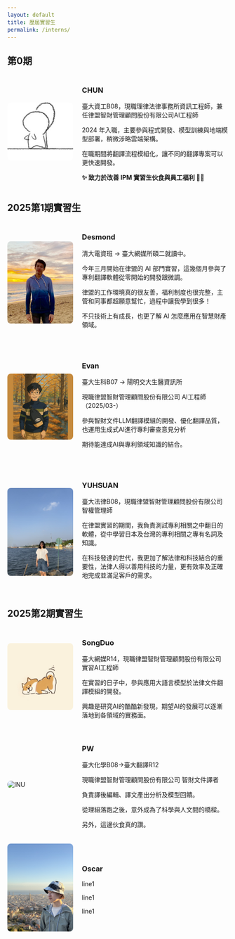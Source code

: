 ```yaml
---
layout: default
title: 歷屆實習生
permalink: /interns/
---
```


<h2>第0期</h2>

<div style="display: flex; align-items: center; margin: 20px 0;">
  <img src="/assets/images/CHUN.jpeg" alt="CHUN" style="width:150px; border-radius: 8px; margin-right:20px;">
  <div>
    <h3>CHUN</h3>
      <p>臺大資工B08，現職理律法律事務所資訊工程師，兼任律盟智財管理顧問股份有限公司AI工程師</p>  
      <p>2024 年入職，主要參與程式開發、模型訓練與地端模型部署，稍微涉略雲端架構。</p>  
      <p>在職期間將翻譯流程模組化，讓不同的翻譯專案可以更快速開發。</p>
      <p><strong>✨ 致力於改善 IPM 實習生伙食與員工福利 🍱💡</strong></p>
  </div>
</div>

<h2>2025第1期實習生</h2>
<div style="display: flex; align-items: center; margin: 20px 0;">
  <img src="/assets/images/Desmond.png" alt="Desmond" style="width:150px; border-radius: 8px; margin-right:20px;">
  <div>
    <h3>Desmond</h3>
      <p>清大電資班 → 臺大網媒所碩二就讀中。</p>
      <p>今年三月開始在律盟的 AI 部門實習，這幾個月參與了專利翻譯軟體從零開始的開發跟微調。</p>
      <p>律盟的工作環境真的很友善，福利制度也很完整，主管和同事都超願意幫忙，過程中讓我學到很多！</p>
      <p>不只技術上有成長，也更了解 AI 怎麼應用在智慧財產領域。</p>
      <br>
  </div>
</div>
<div style="display: flex; align-items: center; margin: 20px 0;">
  <img src="/assets/images/Evan.png" alt="Evan" style="width:150px; border-radius: 8px; margin-right:20px;">
  <div>
    <h3>Evan</h3>
      <p>臺大生科B07 → 陽明交大生醫資訊所</p>
      <p>現職律盟智財管理顧問股份有限公司 AI工程師（2025/03-）</p>
      <p>參與智財文件LLM翻譯模組的開發、優化翻譯品質，也運用生成式AI進行專利審查意見分析</p>
      <p>期待能達成AI與專利領域知識的結合。</p>
      <br>
  </div>
</div>
<div style="display: flex; align-items: center; margin: 20px 0;">
  <img src="/assets/images/YUHSUAN.jpg" alt="YUHSUAN" style="width:150px; border-radius: 8px; margin-right:20px;">
  <div>
    <h3>YUHSUAN</h3>
      <p>臺大法律B08，現職律盟智財管理顧問股份有限公司智權管理師</p>  
      <p>在律盟實習的期間，我負責測試專利相關之中翻日的軟體，從中學習日本及台灣的專利相關之專有名詞及知識。</p>
      <p>在科技發達的世代，我更加了解法律和科技結合的重要性，法律人得以善用科技的力量，更有效率及正確地完成並滿足客戶的需求。</p>
      <br>
  </div>
</div>
<h2>2025第2期實習生</h2>
<div style="display: flex; align-items: center; margin: 20px 0;">
  <img src="/assets/images/SongDuo.jpeg" alt="SongDuo" style="width:150px; border-radius: 8px; margin-right:20px;">
  <div>
    <h3>SongDuo</h3>
      <p>臺大網媒R14，現職律盟智財管理顧問股份有限公司 實習AI工程師</p>  
      <p>在實習的日子中，參與應用大語言模型於法律文件翻譯模組的開發。</p> 
      <p>興趣是研究AI的酷酷新發現，期望AI的發展可以逐漸落地到各領域的實務面。</p> 
    
  </div>
</div>
<div style="display: flex; align-items: center; margin: 20px 0;">
  <img src="/assets/images/INU.jpg" alt="INU" style="width:150px; border-radius: 8px; margin-right:20px;">
  <div>
    <h3>PW</h3>
      <p>臺大化學B08→臺大翻譯R12</p>  
      <p>現職律盟智財管理顧問股份有限公司 智財文件譯者</p> 
      <p>負責譯後編輯、譯文產出分析及模型回饋。</p> 
      <p>從理組落跑之後，意外成為了科學與人文間的橋樑。</p>
      <p>另外，這邊伙食真的讚。</p>
    
  </div>
</div>
<div style="display: flex; align-items: center; margin: 20px 0;">
  <img src="/assets/images/INQ.jpeg" alt="INQ" style="width:150px; border-radius: 8px; margin-right:20px;">
  <div>
    <h3>Oscar</h3>
      <p>line1</p>  
      <p>line1</p> 
      <p>line1</p> 
    
  </div>
</div>
